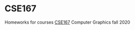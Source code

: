 # CSE167
Homeworks for courses [CSE167](http://ivl.calit2.net/wiki/index.php/CSE167F2019) Computer Graphics fall 2020
